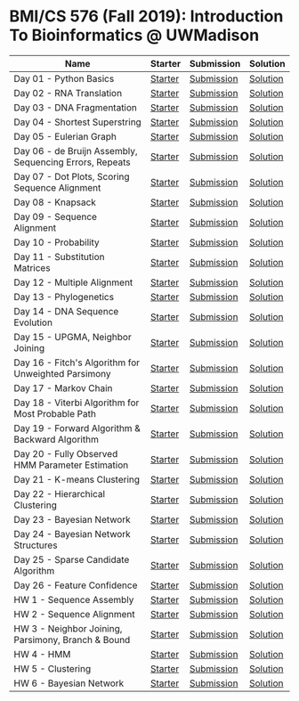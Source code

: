 # BMI/CS 576 (Fall 2019): Introduction To Bioinformatics @ UWMadison

| Name | Starter | Submission | Solution |
| --- | --- | --- | --- |
|Day 01 - Python Basics|[Starter](Day%2001%20-%20Python%20Basics/Starter/notebook.ipynb)|[Submission](Day%2001%20-%20Python%20Basics/Submission/notebook.ipynb)|[Solution](Day%2001%20-%20Python%20Basics/Solution/notebook.ipynb)
|Day 02 - RNA Translation|[Starter](Day%2002%20-%20RNA%20Translation/Starter/notebook.ipynb)|[Submission](Day%2002%20-%20RNA%20Translation/Submission/notebook.ipynb)|[Solution](Day%2002%20-%20RNA%20Translation/Solution/notebook.ipynb)
|Day 03 - DNA Fragmentation|[Starter](Day%2003%20-%20DNA%20Fragmentation/Starter/notebook.ipynb)|[Submission](Day%2003%20-%20DNA%20Fragmentation/Submission/notebook.ipynb)|[Solution](Day%2003%20-%20DNA%20Fragmentation/Solution/notebook.ipynb)
|Day 04 - Shortest Superstring|[Starter](Day%2004%20-%20Shortest%20Superstring/Starter/notebook.ipynb)|[Submission](Day%2004%20-%20Shortest%20Superstring/Submission/notebook.ipynb)|[Solution](Day%2004%20-%20Shortest%20Superstring/Solution/notebook.ipynb)
|Day 05 - Eulerian Graph|[Starter](Day%2005%20-%20Eulerian%20Graph/Starter/notebook.ipynb)|[Submission](Day%2005%20-%20Eulerian%20Graph/Submission/notebook.ipynb)|[Solution](Day%2005%20-%20Eulerian%20Graph/Solution/notebook.ipynb)
|Day 06 - de Bruijn Assembly, Sequencing Errors, Repeats|[Starter](Day%2006%20-%20de%20Bruijn%20Assembly%2C%20Sequencing%20Errors%2C%20Repeats/Starter/notebook.ipynb)|[Submission](Day%2006%20-%20de%20Bruijn%20Assembly%2C%20Sequencing%20Errors%2C%20Repeats/Submission/notebook.ipynb)|[Solution](Day%2006%20-%20de%20Bruijn%20Assembly%2C%20Sequencing%20Errors%2C%20Repeats/Solution/notebook.ipynb)
|Day 07 - Dot Plots, Scoring Sequence Alignment|[Starter](Day%2007%20-%20Dot%20Plots%2C%20Scoring%20Sequence%20Alignment/Starter/notebook.ipynb)|[Submission](Day%2007%20-%20Dot%20Plots%2C%20Scoring%20Sequence%20Alignment/Submission/notebook.ipynb)|[Solution](Day%2007%20-%20Dot%20Plots%2C%20Scoring%20Sequence%20Alignment/Solution/notebook.ipynb)
|Day 08 - Knapsack|[Starter](Day%2008%20-%20Knapsack/Starter/notebook.ipynb)|[Submission](Day%2008%20-%20Knapsack/Submission/notebook.ipynb)|[Solution](Day%2008%20-%20Knapsack/Solution/notebook.ipynb)
|Day 09 - Sequence Alignment|[Starter](Day%2009%20-%20Sequence%20Alignment/Starter/notebook.ipynb)|[Submission](Day%2009%20-%20Sequence%20Alignment/Submission/notebook.ipynb)|[Solution](Day%2009%20-%20Sequence%20Alignment/Solution/notebook.ipynb)
|Day 10 - Probability|[Starter](Day%2010%20-%20Probability/Starter/notebook.ipynb)|[Submission](Day%2010%20-%20Probability/Submission/notebook.ipynb)|[Solution](Day%2010%20-%20Probability/Solution/notebook.ipynb)
|Day 11 - Substitution Matrices|[Starter](Day%2011%20-%20Substitution%20Matrices/Starter/notebook.ipynb)|[Submission](Day%2011%20-%20Substitution%20Matrices/Submission/notebook.ipynb)|[Solution](Day%2011%20-%20Substitution%20Matrices/Solution/notebook.ipynb)
|Day 12 - Multiple Alignment|[Starter](Day%2012%20-%20Multiple%20Alignment/Starter/notebook.ipynb)|[Submission](Day%2012%20-%20Multiple%20Alignment/Submission/notebook.ipynb)|[Solution](Day%2012%20-%20Multiple%20Alignment/Solution/notebook.ipynb)
|Day 13 - Phylogenetics|[Starter](Day%2013%20-%20Phylogenetics/Starter/notebook.ipynb)|[Submission](Day%2013%20-%20Phylogenetics/Submission/notebook.ipynb)|[Solution](Day%2013%20-%20Phylogenetics/Solution/notebook.ipynb)
|Day 14 - DNA Sequence Evolution|[Starter](Day%2014%20-%20DNA%20Sequence%20Evolution/Starter/notebook.ipynb)|[Submission](Day%2014%20-%20DNA%20Sequence%20Evolution/Submission/notebook.ipynb)|[Solution](Day%2014%20-%20DNA%20Sequence%20Evolution/Solution/notebook.ipynb)
|Day 15 - UPGMA, Neighbor Joining|[Starter](Day%2015%20-%20UPGMA%2C%20Neighbor%20Joining/Starter/notebook.ipynb)|[Submission](Day%2015%20-%20UPGMA%2C%20Neighbor%20Joining/Submission/notebook.ipynb)|[Solution](Day%2015%20-%20UPGMA%2C%20Neighbor%20Joining/Solution/notebook.ipynb)
|Day 16 - Fitch's Algorithm for Unweighted Parsimony|[Starter](Day%2016%20-%20Fitch%27s%20Algorithm%20for%20Unweighted%20Parsimony/Starter/notebook.ipynb)|[Submission](Day%2016%20-%20Fitch%27s%20Algorithm%20for%20Unweighted%20Parsimony/Submission/notebook.ipynb)|[Solution](Day%2016%20-%20Fitch%27s%20Algorithm%20for%20Unweighted%20Parsimony/Solution/notebook.ipynb)
|Day 17 - Markov Chain|[Starter](Day%2017%20-%20Markov%20Chain/Starter/notebook.ipynb)|[Submission](Day%2017%20-%20Markov%20Chain/Submission/notebook.ipynb)|[Solution](Day%2017%20-%20Markov%20Chain/Solution/notebook.ipynb)
|Day 18 - Viterbi Algorithm for Most Probable Path|[Starter](Day%2018%20-%20Viterbi%20Algorithm%20for%20Most%20Probable%20Path/Starter/notebook.ipynb)|[Submission](Day%2018%20-%20Viterbi%20Algorithm%20for%20Most%20Probable%20Path/Submission/notebook.ipynb)|[Solution](Day%2018%20-%20Viterbi%20Algorithm%20for%20Most%20Probable%20Path/Solution/notebook.ipynb)
|Day 19 - Forward Algorithm & Backward Algorithm|[Starter](Day%2019%20-%20Forward%20Algorithm%20%26%20Backward%20Algorithm/Starter/notebook.ipynb)|[Submission](Day%2019%20-%20Forward%20Algorithm%20%26%20Backward%20Algorithm/Submission/notebook.ipynb)|[Solution](Day%2019%20-%20Forward%20Algorithm%20%26%20Backward%20Algorithm/Solution/notebook.ipynb)
|Day 20 - Fully Observed HMM Parameter Estimation|[Starter](Day%2020%20-%20Fully%20Observed%20HMM%20Parameter%20Estimation/Starter/notebook.ipynb)|[Submission](Day%2020%20-%20Fully%20Observed%20HMM%20Parameter%20Estimation/Submission/notebook.ipynb)|[Solution](Day%2020%20-%20Fully%20Observed%20HMM%20Parameter%20Estimation/Solution/notebook.ipynb)
|Day 21 - K-means Clustering|[Starter](Day%2021%20-%20K-means%20Clustering/Starter/notebook.ipynb)|[Submission](Day%2021%20-%20K-means%20Clustering/Submission/notebook.ipynb)|[Solution](Day%2021%20-%20K-means%20Clustering/Solution/notebook.ipynb)
|Day 22 - Hierarchical Clustering|[Starter](Day%2022%20-%20Hierarchical%20Clustering/Starter/notebook.ipynb)|[Submission](Day%2022%20-%20Hierarchical%20Clustering/Submission/notebook.ipynb)|[Solution](Day%2022%20-%20Hierarchical%20Clustering/Solution/notebook.ipynb)
|Day 23 - Bayesian Network|[Starter](Day%2023%20-%20Bayesian%20Network/Starter/notebook.ipynb)|[Submission](Day%2023%20-%20Bayesian%20Network/Submission/notebook.ipynb)|[Solution](Day%2023%20-%20Bayesian%20Network/Solution/notebook.ipynb)
|Day 24 - Bayesian Network Structures|[Starter](Day%2024%20-%20Bayesian%20Network%20Structures/Starter/notebook.ipynb)|[Submission](Day%2024%20-%20Bayesian%20Network%20Structures/Submission/notebook.ipynb)|[Solution](Day%2024%20-%20Bayesian%20Network%20Structures/Solution/notebook.ipynb)
|Day 25 - Sparse Candidate Algorithm|[Starter](Day%2025%20-%20Sparse%20Candidate%20Algorithm/Starter/notebook.ipynb)|[Submission](Day%2025%20-%20Sparse%20Candidate%20Algorithm/Submission/notebook.ipynb)|[Solution](Day%2025%20-%20Sparse%20Candidate%20Algorithm/Solution/notebook.ipynb)
|Day 26 - Feature Confidence|[Starter](Day%2026%20-%20Feature%20Confidence/Starter/notebook.ipynb)|[Submission](Day%2026%20-%20Feature%20Confidence/Submission/notebook.ipynb)|[Solution](Day%2026%20-%20Feature%20Confidence/Solution/notebook.ipynb)
|HW 1 - Sequence Assembly|[Starter](HW%201%20-%20Sequence%20Assembly/Starter/notebook.ipynb)|[Submission](HW%201%20-%20Sequence%20Assembly/Submission/notebook.ipynb)|[Solution](HW%201%20-%20Sequence%20Assembly/Solution/notebook.ipynb)
|HW 2 - Sequence Alignment|[Starter](HW%202%20-%20Sequence%20Alignment/Starter/notebook.ipynb)|[Submission](HW%202%20-%20Sequence%20Alignment/Submission/notebook.ipynb)|[Solution](HW%202%20-%20Sequence%20Alignment/Solution/notebook.ipynb)
|HW 3 - Neighbor Joining, Parsimony, Branch & Bound|[Starter](HW%203%20-%20Neighbor%20Joining%2C%20Parsimony%2C%20Branch%20%26%20Bound/Starter/notebook.ipynb)|[Submission](HW%203%20-%20Neighbor%20Joining%2C%20Parsimony%2C%20Branch%20%26%20Bound/Submission/notebook.ipynb)|[Solution](HW%203%20-%20Neighbor%20Joining%2C%20Parsimony%2C%20Branch%20%26%20Bound/Solution/notebook.ipynb)
|HW 4 - HMM|[Starter](HW%204%20-%20HMM/Starter/notebook.ipynb)|[Submission](HW%204%20-%20HMM/Submission/notebook.ipynb)|[Solution](HW%204%20-%20HMM/Solution/notebook.ipynb)
|HW 5 - Clustering|[Starter](HW%205%20-%20Clustering/Starter/notebook.ipynb)|[Submission](HW%205%20-%20Clustering/Submission/notebook.ipynb)|[Solution](HW%205%20-%20Clustering/Solution/notebook.ipynb)
|HW 6 - Bayesian Network|[Starter](HW%206%20-%20Bayesian%20Network/Starter/notebook.ipynb)|[Submission](HW%206%20-%20Bayesian%20Network/Submission/notebook.ipynb)|[Solution](HW%206%20-%20Bayesian%20Network/Solution/notebook.ipynb)
